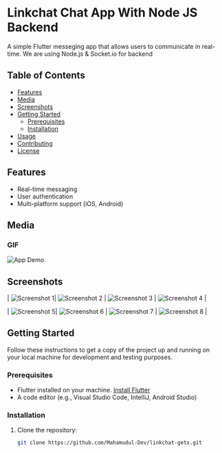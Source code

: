 # Linkchat Chat App With Node JS Backend

A simple Flutter messeging app that allows users to communicate in real-time. We are using Node.js & Socket.io for backend

## Table of Contents

- [Features](#features)
- [Media](#media)
- [Screenshots](#screenshots)
- [Getting Started](#getting-started)
  - [Prerequisites](#prerequisites)
  - [Installation](#installation)
- [Usage](#usage)
- [Contributing](#contributing)
- [License](#license)

## Features

- Real-time messaging
- User authentication
- Multi-platform support (iOS, Android)

## Media

### GIF

![App Demo](/screenshots/demo.gif)

## Screenshots

| ![Screenshot 1](/screenshots/linkchat-ss-1.png)| ![Screenshot 2](/screenshots/linkchat-ss-2.png) | ![Screenshot 3](/screenshots/linkchat-ss-3.png) | ![Screenshot 4](/screenshots/linkchat-ss-4.png) | 

| ![Screenshot 5](/screenshots/linkchat-ss-5.png)| ![Screenshot 6](/screenshots/linkchat-ss-6.png) | ![Screenshot 7](/screenshots/linkchat-ss-7.png) | ![Screenshot 8](/screenshots/linkchat-ss-8.png) | 



## Getting Started

Follow these instructions to get a copy of the project up and running on your local machine for development and testing purposes.

### Prerequisites

- Flutter installed on your machine. [Install Flutter](https://flutter.dev/docs/get-started/install)
- A code editor (e.g., Visual Studio Code, IntelliJ, Android Studio)

### Installation

1. Clone the repository:

   ```bash
   git clone https://github.com/Mahamudul-Dev/linkchat-getx.git
